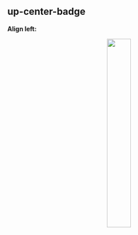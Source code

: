 
## up-center-badge
**Align left:**
<p align="center" width="100%">
    <img width="33%" src="https://img.shields.io/badge/ENOUGH-BOT-red">
</p>


